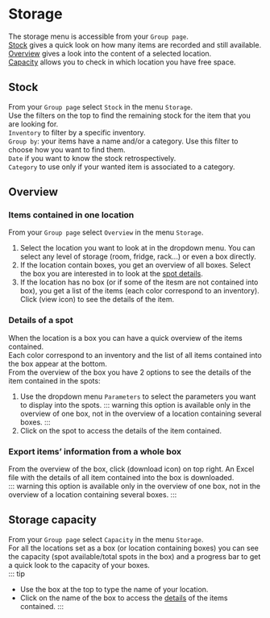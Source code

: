 # Storage
The storage menu is accessible from your `Group page`.  
[Stock](/laboratory-information-management-system/storage.html#stock) gives a quick look on how many items are recorded and still available.    
[Overview](/laboratory-information-management-system/storage.html#overview) gives a look into the content of a selected location.  
[Capacity](/laboratory-information-management-system/storage.html#storage-capacity) allows you to check in which location you have free space.

## Stock

From your `Group page` select `Stock` in the menu `Storage`.  
Use the filters on the top to find the remaining stock for the item that you are looking for.  
`Inventory` to filter by a specific inventory.  
`Group by`: your items have a name and/or a category. Use this filter to choose how you want to find them.  
`Date` if you want to know the stock retrospectively.  
`Category` to use only if your wanted item is associated to a category.  
   
## Overview

### Items contained in one location

From your `Group page` select `Overview` in the menu `Storage`.   
1. Select the location you want to look at in the dropdown menu. You can select any level of storage (room, fridge, rack...) or even a box directly. 
2. If the location contain boxes, you get an overview of all boxes. Select the box you are interested in to look at the [spot details](/laboratory-information-management-system/storage.html#details-of-a-spot).
3. If the location has no box (or if some of the itesm are not contained into box), you get a list of the items (each color correspond to an inventory). Click (view icon) to see the details of the item.

### Details of a spot
When the location is a box you can have a quick overview of the items contained.  
Each color correspond to an inventory and the list of all items contained into the box appear at the bottom.  
 From the overview of the box you have 2 options to see the details of the item contained in the spots:  
1. Use the dropdown menu `Parameters` to select the parameters you want to display into the spots.
::: warning
this option is available only in the overview of one box, not in the overview of a location containing several boxes.
:::
2. Click on the spot to access the details of the item contained.

### Export items’ information from a whole box

From the overview of the box, click (download icon) on top right. An Excel file with the details of all item contained into the box is downloaded.  
::: warning
this option is available only in the overview of one box, not in the overview of a location containing several boxes.
:::

## Storage capacity

From your `Group page` select `Capacity` in the menu `Storage`.  
For all the locations set as a box (or location containing boxes) you can see the capacity (spot available/total spots in the box) and a progress bar to get a quick look to the capacity of your boxes.  
::: tip
- Use the box at the top to type the name of your location.  
- Click on the name of the box to access the [details](/laboratory-information-management-system/storage.html#details-of-a-spot) of the items contained.
:::

